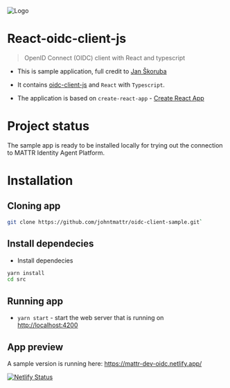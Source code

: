 ![Logo](https://mattr-dev-content.netlify.app/favicon-32x32.png)

# React-oidc-client-js

> OpenID Connect (OIDC) client with React and typescript

- This is sample application, full credit to [Jan Škoruba](https://github.com/skoruba/react-oidc-client-js)

- It contains [oidc-client-js](https://github.com/IdentityModel/oidc-client-js) and `React` with `Typescript`.

- The application is based on `create-react-app` - [Create React App](https://github.com/facebook/create-react-app)

# Project status
The sample app is ready to be installed locally for trying out the connection to MATTR Identity Agent Platform.

# Installation

## Cloning app

``` sh
git clone https://github.com/johntmattr/oidc-client-sample.git`
```

## Install dependecies

- Install dependecies
``` sh
yarn install
cd src
```

## Running app

- `yarn start` - start the web server that is running on [http://localhost:4200](http://localhost:4200)


## App preview
A sample version is running here: https://mattr-dev-oidc.netlify.app/

[![Netlify Status](https://api.netlify.com/api/v1/badges/583ebe16-5d6b-49d1-8200-2593e8ee5a81/deploy-status)](https://app.netlify.com/sites/mattr-dev-oidc/deploys)
